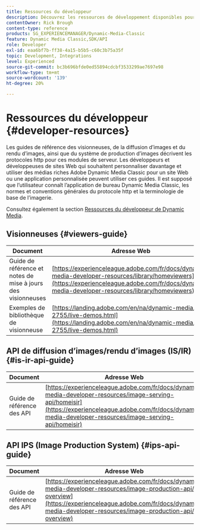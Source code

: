 ```yaml
---
title: Ressources du développeur
description: Découvrez les ressources de développement disponibles pour Dynamic Media.
contentOwner: Rick Brough
content-type: reference
products: SG_EXPERIENCEMANAGER/Dynamic-Media-Classic
feature: Dynamic Media Classic,SDK/API
role: Developer
exl-id: eaa6bf7b-ff38-4a15-b5b5-c60c3b75a35f
topic: Development, Integrations
level: Experienced
source-git-commit: bc3b696bfde0ed55894cdcbf3533299ae7697e98
workflow-type: tm+mt
source-wordcount: '139'
ht-degree: 20%

---
```


# Ressources du développeur {#developer-resources}

Les guides de référence des visionneuses, de la diffusion d’images et du rendu d’images, ainsi que du système de production d’images décrivent les protocoles http pour ces modules de serveur. Les développeurs et développeuses de sites Web qui souhaitent personnaliser davantage et utiliser des médias riches Adobe Dynamic Media Classic pour un site Web ou une application personnalisée peuvent utiliser ces guides. Il est supposé que l’utilisateur connaît l’application de bureau Dynamic Media Classic, les normes et conventions générales du protocole http et la terminologie de base de l’imagerie.

Consultez également la section [Ressources du développeur de Dynamic Media](https://experienceleague.adobe.com/fr/docs/dynamic-media-developer-resources).

## Visionneuses {#viewers-guide}

| Document | Adresse Web |
| --- | --- |
| Guide de référence et notes de mise à jours des visionneuses | [https://experienceleague.adobe.com/fr/docs/dynamic-media-developer-resources/library/homeviewers](https://experienceleague.adobe.com/fr/docs/dynamic-media-developer-resources/library/homeviewers) |
| Exemples de bibliothèque de visionneuse | [https://landing.adobe.com/en/na/dynamic-media/ctir-2755/live-demos.html](https://landing.adobe.com/en/na/dynamic-media/ctir-2755/live-demos.html) |

## API de diffusion d’images/rendu d’images (IS/IR) {#is-ir-api-guide}

| Document | Adresse Web |
| --- | --- |
| Guide de référence des API | [https://experienceleague.adobe.com/fr/docs/dynamic-media-developer-resources/image-serving-api/homeisir](https://experienceleague.adobe.com/fr/docs/dynamic-media-developer-resources/image-serving-api/homeisir) |

## API IPS (Image Production System) {#ips-api-guide}

| Document | Adresse Web |
| --- | --- |
| Guide de référence des API | [https://experienceleague.adobe.com/fr/docs/dynamic-media-developer-resources/image-production-api/c-overview](https://experienceleague.adobe.com/fr/docs/dynamic-media-developer-resources/image-production-api/c-overview) |

<!-- ## Image Authoring {#ia}

| Document| Web address |
| --- | --- |
| User Guide | Contact Adobe Dynamic Media Classic technical support for this documentation. |
| Release Notes | Contact Adobe Dynamic Media Classic technical support for this documentation. |

## Dynamic Media Classic API {#dmc-api}

| Document | Web address |
| --- | --- |
| API Reference Guide | Contact Adobe Dynamic Media Classic technical support for documentation. |
 -->










<!-- 

**Web-to-Print**

|Document|Web address|
|--- |--- |
|Reference Guide|[https://www.adobe.com/go/learn_s7_webtoprint_en](https://www.adobe.com/go/learn_s7_webtoprint_en)| 

-->
